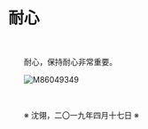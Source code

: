 # 耐心

&emsp;&emsp;

&emsp;&emsp;耐心，保持耐心非常重要。

&emsp;&emsp;![M86049349](https://github.com/voyageplanet/plan42/blob/master/99_file/01_img/20190417-M86049349.png)

&emsp;&emsp;

&emsp;&emsp;※ 沈翎，二〇一九年四月十七日 ※